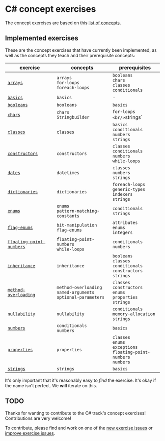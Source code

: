 # C&#35; concept exercises

The concept exercises are based on this [list of concepts][reference-shared].

## Implemented exercises

These are the concept exercises that have currently been implemented, as well as the concepts they teach and their prerequisite concepts:

| exercise                                                            | concepts                                                             | prerequisites                                                                     |
| ------------------------------------------------------------------- | -------------------------------------------------------------------- | --------------------------------------------------------------------------------- |
| [`arrays`][concept-exercise-arrays]                                 | `arrays`<br/>`for-loops`<br/>`foreach-loops`                         | `booleans`<br/>`chars`<br/>`classes`<br/>`conditionals`                           |
| [`basics`][concept-exercise-basics]                                 | `basics`                                                             | -                                                                                 |
| [`booleans`][concept-exercise-booleans]                             | `booleans`                                                           | `basics`                                                                          |
| [`chars`][concept-exercise-chars]                                   | `chars`<br/>`Stringbuilder`                                          | `for-loops`<br/>`<br/>`strings`                                                   |
| [`classes`][concept-exercise-classes]                               | `classes`                                                            | `basics`<br/>`conditionals`<br/>`numbers`<br/>`strings`                           |
| [`constructors`][concept-exercise-constructors]                     | `constructors`                                                       | `classes`<br/>`conditionals`<br/>`numbers`<br/>`while-loops`                      |
| [`dates`][concept-exercise-datetimes]                               | `datetimes`                                                          | `classes`<br/>`numbers`<br/>`strings`                                             |
| [`dictionaries`][concept-exercise-dictionaries]                     | `dictionaries`                                                       | `foreach-loops`<br/>`generic-types`<br/>`indexers` <br/>`strings`                 |
| [`enums`][concept-exercise-enums]                                   | `enums`<br/>`pattern-matching-constants`                             | `conditionals`<br/>`strings`                                                      |
| [`flag-enums`][concept-exercise-flag-enums]                         | `bit-manipulation`<br/>`flag-enums`                                  | `attributes`</br>`enums`<br/>`integers`                                           |
| [`floating-point-numbers`][concept-exercise-floating-point-numbers] | `floating-point-numbers`<br/>`while-loops`                           | `conditionals`<br/>`numbers`                                                      |
| [`inheritance`][concept-exercise-inheritance]                       | `inheritance`                                                        | `booleans`<br/>`classes`<br/>`conditionals`<br/>`constructors`<br/>`strings`      |
| [`method-overloading`][concept-exercise-method-overloading]         | `method-overloading`<br/>`named-arguments`<br/>`optional-parameters` | `classes`<br/>`constructors`<br/>`enums`<br/>`properties`<br/>`strings`           |
| [`nullability`][concept-exercise-nullability]                       | `nullability`                                                        | `conditionals`<br/>`memory-allocation`<br/>`strings`                              |
| [`numbers`][concept-exercise-numbers]                               | `conditionals`<br/>`numbers`                                         | `basics`                                                                          |
| [`properties`][concept-exercise-properties]                         | `properties`                                                         | `classes`<br/>`enums`<br/>`exceptions`<br/>`floating-point-numbers`<br/>`numbers` |
| [`strings`][concept-exercise-strings]                               | `strings`                                                            | `basics`                                                                          |

It's only important that it's reasonably easy to _find_ the exercise. It's okay if the name isn't perfect. We **will** iterate on this.

## TODO

Thanks for wanting to contribute to the C# track's concept exercises! Contributions are very welcome!

To contribute, please find and work on one of the [new exercise issues][issues-new-exercise] or [improve exercise issues][issues-improve-exercise].

[reference-shared]: ../../reference/README.md
[reference]: ./reference.md
[concept-exercises]: ./concept/README.md
[concept-exercise-arrays]: ./arrays/.meta/design.md
[concept-exercise-basics]: ./basics/.meta/design.md
[concept-exercise-booleans]: ./booleans/.meta/design.md
[concept-exercise-chars]: ./chars/.meta/design.md
[concept-exercise-classes]: ./classes/.meta/design.md
[concept-exercise-constructors]: ./constructors/.meta/design.md
[concept-exercise-flag-enums]: ./flag-enums/.meta/design.md
[concept-exercise-datetimes]: ./datetimes/.meta/design.md
[concept-exercise-dictionaries]: ./dictionaries/.meta/design.md
[concept-exercise-enums]: ./enums/.meta/design.md
[concept-exercise-floating-point-numbers]: ./floating-point-numbers/.meta/design.md
[concept-exercise-inheritance]: ./inheritance/.meta/design.md
[concept-exercise-method-overloading]: ./method-overloading/.meta/design.md
[concept-exercise-nullability]: ./nullability/.meta/design.md
[concept-exercise-numbers]: ./numbers/.meta/design.md
[concept-exercise-properties]: ./properties/.meta/design.md
[concept-exercise-strings]: ./strings/.meta/design.md
[issues-new-exercise]: https://github.com/exercism/v3/issues?utf8=%E2%9C%93&q=is%3Aopen+label%3Atrack%2Fcsharp+label%3Atype%2Fnew-exercise+label%3Astatus%2Fhelp-wanted
[issues-improve-exercise]: https://github.com/exercism/v3/issues?utf8=%E2%9C%93&q=is%3Aopen+label%3Atrack%2Fcsharp+label%3Atype%2Fimprove-exercise+label%3Astatus%2Fhelp-wanted
